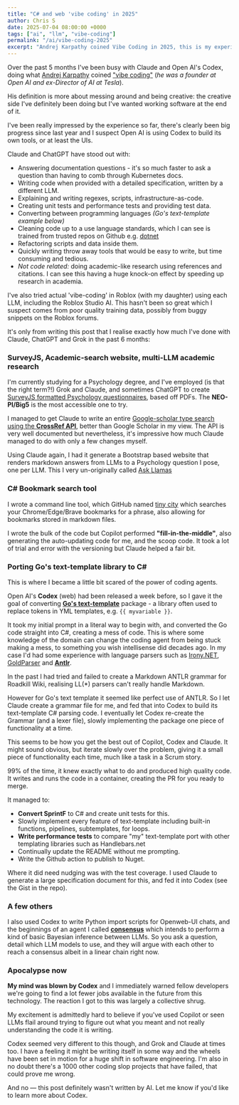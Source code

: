 ```yaml
---
title: "C# and web 'vibe coding' in 2025"
author: Chris S
date: 2025-07-04 08:00:00 +0000
tags: ["ai", "llm", "vibe-coding"]
permalink: "/ai/vibe-coding-2025"
excerpt: "Andrej Karpathy coined Vibe Coding in 2025, this is my experience of LLM-assisted coding to date."
---
```


Over the past 5 months I've been busy with Claude and Open AI's Codex, doing what [Andrej Karpathy](https://www.youtube.com/watch?v=7xTGNNLPyMI) coined ["vibe coding"](https://www.youtube.com/watch?v=LCEmiRjPEtQ) (*he was a founder at Open AI and ex-Director of AI at Tesla*).

His definition is more about messing around and being creative: the creative side I've definitely been doing but I've wanted working software at the end of it.  

I've been really impressed by the experience so far, there's clearly been big progress since last year and I suspect Open AI is using Codex to build its own tools, or at least the UIs.

Claude and ChatGPT have stood out with:

- Answering documentation questions - it's so much faster to ask a question than having to comb through Kubernetes docs.
- Writing code when provided with a detailed specification, written by a different LLM.
- Explaining and writing regexes, scripts, infrastructure-as-code.
- Creating unit tests and performance tests and providing test data.
- Converting between programming languages *(Go's text-template example below)*
- Cleaning code up to a use language standards, which I can see is trained from trusted repos on Github e.g. [dotnet](https://github.com/dotnet)
- Refactoring scripts and data inside them.
- Quickly writing throw away tools that would be easy to write, but time consuming and tedious.
- *Not code related:* doing academic-like research using references and citations. I can see this having a huge knock-on effect by speeding up research in academia.

I've also tried actual 'vibe-coding' in Roblox (with my daughter) using each LLM, including the Roblox Studio AI. This hasn't been so great which I suspect comes from poor quality training data, possibly from buggy snippets on the Roblox forums.

It's only from writing this post that I realise exactly how much I've done with Claude, ChatGPT and Grok in the past 6 months:

### SurveyJS, Academic-search website, multi-LLM academic research
I'm currently studying for a Psychology degree, and I've employed (is that the right term?!) Grok and Claude, and sometimes ChatGPT to create [SurveyJS formatted Psychology questionnaires](https://yetanotherchris.github.io/Psychology-Notes/questionnaires-list/), based off PDFs. The **NEO-PI/Big5** is the most accessible one to try.

I managed to get Claude to write an entire [Google-scholar type search using the **CrossRef API**](https://yetanotherchris.github.io/Psychology-Notes/academic-search/), better than Google Scholar in my view. The API is very well documented but nevertheless, it's impressive how much Claude managed to do with only a few changes myself.

Using Claude again, I had it generate a Bootstrap based website that renders markdown answers from LLMs to a Psychology question I pose, one per LLM. This I very un-originally called [Ask Llamas](https://yetanotherchris.github.io/Psychology-Notes/ask-llamas/) 

### C# Bookmark search tool

I wrote a command line tool, which GitHub named [tiny city](https://github.com/yetanotherchris/tiny-city) which searches your Chrome/Edge/Brave bookmarks for a phrase, also allowing for bookmarks stored in markdown files.

I wrote the bulk of the code but Copilot performed **"fill-in-the-middle"**,  also generating the auto-updating code for me, and the scoop code. It took a lot of trial and error with the versioning but Claude helped a fair bit.

### Porting Go's text-template library to C#
This is where I became a little bit scared of the power of coding agents.  

Open AI's **Codex** (web) had been released a week before, so I gave it the goal of converting [**Go's text-template**](https://pkg.go.dev/text/template#pkg-overview) package - a library often used to replace tokens in YML templates, e.g. `{{ myvariable }}`.

It took my initial prompt in a literal way to begin with, and converted the Go code straight into C#, creating a mess of code. This is where some knowledge of the domain can change the coding agent from being stuck making a mess, to something you wish intellisense did decades ago. In my case I'd had some experience with language parsers such as [Irony.NET](https://github.com/daxnet/irony), [GoldParser](/spruce/spruce-from-irony-net-to-goldparser/) and [**Antlr**](https://github.com/antlr/antlr4).

In the past I had tried and failed to create a Markdown ANTLR grammar for Roadkill Wiki, realising LL(*) parsers can't really handle Markdown. 

However for Go's text template it seemed like  perfect use of ANTLR. So I let Claude create a grammar file for me, and fed that into Codex to build its text-template C# parsing code. I eventually let Codex re-create the Grammar (and a lexer file), slowly implementing the package one piece of functionality at a time.

This seems to be how you get the best out of Copilot, Codex and Claude. It might sound obvious, but iterate slowly over the problem, giving it a small piece of functionality each time, much like a task in a Scrum story.

99% of the time, it knew exactly what to do and produced high quality code. It writes and runs the code in a container, creating the PR for you ready to merge. 

It managed to:

- **Convert SprintF** to C# and create unit tests for this.
- Slowly implement every feature of text-template including built-in functions, pipelines, subtemplates, for loops.
- **Write performance tests** to compare "my" text-template port with other templating libraries such as Handlebars.net
- Continually update the README without me prompting.
- Write the Github action to publish to Nuget.

Where it did need nudging was with the test coverage. I used Claude to generate a large specification document for this, and fed it into Codex (see the Gist in the repo).

### A few others

I also used Codex to write Python import scripts for Openweb-UI chats, and the beginnings of an agent I called [**consensus**](https://github.com/yetanotherchris/consensus) which intends to perform a kind of basic Bayesian inference between LLMs. So you ask a question, detail which LLM models to use, and they will argue with each other to reach a consensus albeit in a linear chain right now.

### Apocalypse now

**My mind was blown by Codex** and I immediately warned fellow developers we're going to find a lot fewer jobs available in the future from this technology. The reaction I got to this was largely a collective shrug. 

My excitement is admittedly hard to believe if you've used Copilot or seen LLMs flail around trying to figure out what you meant and not really understanding the code it is writing.

Codex seemed very different to this though, and Grok and Claude at times too. I have a feeling it might be writing itself in some way and the wheels have been set in motion for a huge shift in software engineering. I'm also in no doubt there's a 1000 other coding slop projects that have failed, that could prove me wrong.

And no — this post definitely wasn't written by AI. Let me know if you'd like to learn more about Codex.